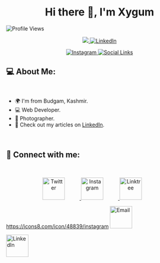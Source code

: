 <!-- <div align="center">
</div> -->

<h1 align="center">Hi there 👋, I'm Xygum</h1>

![Profile Views](https://komarev.com/ghpvc/?username=abbasxygum&color=brightgreen)

<p align="center">
            <a href="https://paytm.me/Jf-KpZI" target="_blank" class="button">
                <img src="https://img.shields.io/badge/Donate-Buy%20Me%20A%20Coffee-orange.svg?style=for-the-badge">
            </a>    
    <a href="https://www.linkedin.com/in/xygum-abbas-289a2623a/" class="button">
        <img src="https://img.shields.io/badge/LinkedIn-Connect-%230077B5?logo=linkedin&style=for-the-badge" alt="LinkedIn">
    </a>
</p>

<p align="center">
    </a>
    <a href="https://instagram.com/abbas.xygum/" class="button">
        <img src="https://img.shields.io/badge/Instagram-Follow-%23E4405F?logo=instagram&style=for-the-badge&logoColor=white" alt="Instagram">
    </a>
    <a href="https://linktr.ee/abbas.xygum" class="button">
        <img src="https://img.shields.io/badge/Social-Links-%230077B5?logo=linktree&style=for-the-badge&logoColor=white" alt="Social Links">
    </a>
</p>




<h2 align="left">💻 About Me:</h2>
<br>

- 🌍 I'm from Budgam, Kashmir.
- 💻 Web Developer.
- 📸 Photographer.
- 📝 Check out my articles on [LinkedIn](https://www.linkedin.com/in/xygum-abbas-289a2623a/).
<br>

<h2 align="left">🔗 Connect with me:</h2>
<br>

<p align="center">
  <a href="https://twitter.com/AbbasXygum">
    <img src="https://img.icons8.com/ios-filled/48/00acee/twitter.png" alt="Twitter" height="60" width="60" style="margin-right: 40px;">
  </a>
  <a href="https://www.instagram.com/abbas.xygum/">
    <img src="https://img.icons8.com/ios-filled/48/7D7C7C/instagram-new.png" alt="Instagram" height="60" width="60" style="margin-right: 40px;">
  </a>
  
  <a href="https://linktr.ee/abbas.xygum">
    <img src="https://img.icons8.com/7D7C7C/external-link.png" alt="Linktree" height="60" width="60" style="margin-right: 40px;">
  </a>
  
  <a href="mailto:xygumabbas@gmail.com">  https://icons8.com/icon/48839/instagram
    <img src="https://img.icons8.com/ios-filled/48/7D7C7C/gmail.png" alt="Email" height="60" width="60" style="margin-right: 40px;">
  </a>
  
  <a href="https://www.linkedin.com/in/xygum-abbas-289a2623a/">
    <img src="https://img.icons8.com/ios-filled/48/0072b1/linkedin.png" alt="LinkedIn" height="60" width="60" style="margin-right: 40px;">
  </a>
  
</p>

